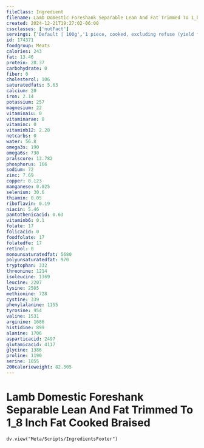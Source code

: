 ```yaml
---
fileClass: Ingredient
filename: Lamb Domestic Foreshank Separable Lean And Fat Trimmed To 1_8 Inch Fat Cooked Braised
created: 2024-12-21T19:27:02-06:00
cssclasses: ['nutFact']
servings: ['Default | 100g','1 piece, cooked, excluding refuse (yield from 1 lb raw meat with refuse) | 148','3 oz | 85']
id: 174371
foodgroup: Meats
calories: 243
fat: 13.46
protein: 28.37
carbohydrate: 0
fiber: 0
cholesterol: 106
saturatedfats: 5.63
calcium: 20
iron: 2.14
potassium: 257
magnesium: 22
vitaminaiu: 0
vitaminarae: 0
vitaminc: 0
vitaminb12: 2.28
netcarbs: 0
water: 56.8
omega3s: 190
omega6s: 730
pralscore: 13.782
phosphorus: 166
sodium: 72
zinc: 7.69
copper: 0.123
manganese: 0.025
selenium: 30.6
thiamin: 0.05
riboflavin: 0.19
niacin: 5.46
pantothenicacid: 0.63
vitaminb6: 0.1
folate: 17
folicacid: 0
foodfolate: 17
folatedfe: 17
retinol: 0
monounsaturatedfat: 5680
polyunsaturatedfat: 970
tryptophan: 332
threonine: 1214
isoleucine: 1369
leucine: 2207
lysine: 2505
methionine: 728
cystine: 339
phenylalanine: 1155
tyrosine: 954
valine: 1531
arginine: 1686
histidine: 899
alanine: 1706
asparticacid: 2497
glutamicacid: 4117
glycine: 1386
proline: 1190
serine: 1055
200calorieweight: 82.305
---
```


# Lamb Domestic Foreshank Separable Lean And Fat Trimmed To 1_8 Inch Fat Cooked Braised

```dataviewjs
dv.view("Meta/Scripts/IngredientsFooter")
```